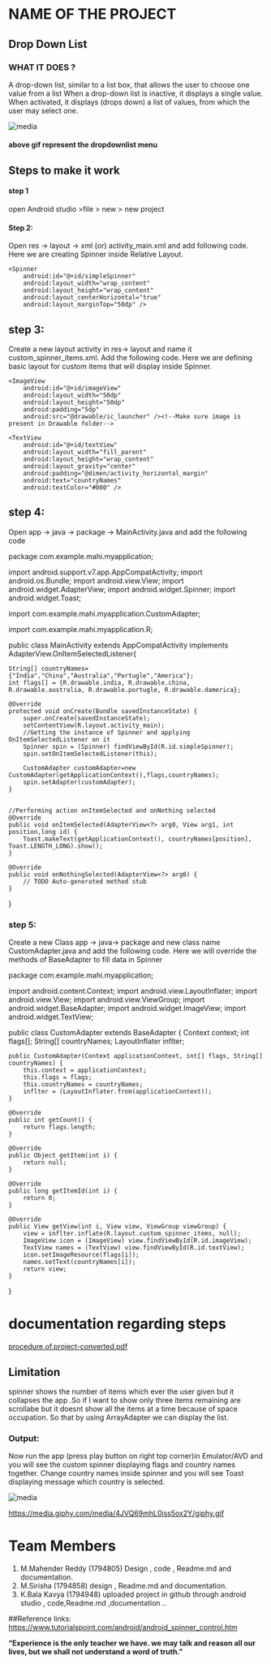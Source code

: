 # NAME OF THE PROJECT
## Drop Down List
### WHAT IT DOES ?

A drop-down list, similar to a list box, that allows the user to choose one value from a list
When a drop-down list is inactive, it displays a single value. When activated, it displays (drops down) a list of values, from which the user may select one. 

![media](https://user-images.githubusercontent.com/36668690/48109858-f77dea80-e1fd-11e8-8b8b-c38fa0400fa0.gif)





 #### above gif represent the dropdownlist menu 

## Steps to make it work
 
#### step 1
  open Android studio >file > new > new project 
#### Step 2: 
Open res -> layout -> xml (or) activity_main.xml and add following code. Here we are creating Spinner inside Relative Layout.

<RelativeLayout xmlns:android="http://schemas.android.com/apk/res/android"
    xmlns:tools="http://schemas.android.com/tools"
    android:layout_width="match_parent"
    android:layout_height="match_parent"
    tools:context=".MainActivity"
    android:background="#FFD9CF75">

    <Spinner
        android:id="@+id/simpleSpinner"
        android:layout_width="wrap_content"
        android:layout_height="wrap_content"
        android:layout_centerHorizontal="true"
        android:layout_marginTop="50dp" />

</RelativeLayout>

## step 3: 

Create a new layout activity in res-> layout and name it custom_spinner_items.xml. Add the following code. Here we are defining basic layout for custom items that will  display inside Spinner.

<?xml version="1.0" encoding="utf-8"?>
<LinearLayout xmlns:android="http://schemas.android.com/apk/res/android"
    android:layout_width="match_parent"
    android:layout_height="wrap_content"
    android:orientation="horizontal">

    <ImageView
        android:id="@+id/imageView"
        android:layout_width="50dp"
        android:layout_height="50dp"
        android:padding="5dp"
        android:src="@drawable/ic_launcher" /><!--Make sure image is present in Drawable folder-->

    <TextView
        android:id="@+id/textView"
        android:layout_width="fill_parent"
        android:layout_height="wrap_content"
        android:layout_gravity="center"
        android:padding="@dimen/activity_horizontal_margin"
        android:text="countryNames"
        android:textColor="#000" />
</LinearLayout>

## step 4:

Open app -> java -> package -> MainActivity.java and add the following code

package com.example.mahi.myapplication;

import android.support.v7.app.AppCompatActivity;
import android.os.Bundle;
import android.view.View;
import android.widget.AdapterView;
import android.widget.Spinner;
import android.widget.Toast;


import com.example.mahi.myapplication.CustomAdapter;

import com.example.mahi.myapplication.R;

public class MainActivity extends AppCompatActivity implements AdapterView.OnItemSelectedListener{


    String[] countryNames={"India","China","Australia","Portugle","America"};
    int flags[] = {R.drawable.india, R.drawable.china, R.drawable.australia, R.drawable.portugle, R.drawable.damerica};

    @Override
    protected void onCreate(Bundle savedInstanceState) {
        super.onCreate(savedInstanceState);
        setContentView(R.layout.activity_main);
        //Getting the instance of Spinner and applying OnItemSelectedListener on it
        Spinner spin = (Spinner) findViewById(R.id.simpleSpinner);
        spin.setOnItemSelectedListener(this);

        CustomAdapter customAdapter=new CustomAdapter(getApplicationContext(),flags,countryNames);
        spin.setAdapter(customAdapter);
    }


    //Performing action onItemSelected and onNothing selected
    @Override
    public void onItemSelected(AdapterView<?> arg0, View arg1, int position,long id) {
        Toast.makeText(getApplicationContext(), countryNames[position], Toast.LENGTH_LONG).show();
    }

    @Override
    public void onNothingSelected(AdapterView<?> arg0) {
        // TODO Auto-generated method stub
    }
}

### step 5:

 Create a new Class app -> java-> package and new class name CustomAdapter.java and add the following code. Here we will override the methods of BaseAdapter to fill data in Spinner


package com.example.mahi.myapplication;


import android.content.Context;
import android.view.LayoutInflater;
import android.view.View;
import android.view.ViewGroup;
import android.widget.BaseAdapter;
import android.widget.ImageView;
import android.widget.TextView;

public class CustomAdapter extends BaseAdapter {
    Context context;
    int flags[];
    String[] countryNames;
    LayoutInflater inflter;

    public CustomAdapter(Context applicationContext, int[] flags, String[] countryNames) {
        this.context = applicationContext;
        this.flags = flags;
        this.countryNames = countryNames;
        inflter = (LayoutInflater.from(applicationContext));
    }

    @Override
    public int getCount() {
        return flags.length;
    }

    @Override
    public Object getItem(int i) {
        return null;
    }

    @Override
    public long getItemId(int i) {
        return 0;
    }

    @Override
    public View getView(int i, View view, ViewGroup viewGroup) {
        view = inflter.inflate(R.layout.custom_spinner_items, null);
        ImageView icon = (ImageView) view.findViewById(R.id.imageView);
        TextView names = (TextView) view.findViewById(R.id.textView);
        icon.setImageResource(flags[i]);
        names.setText(countryNames[i]);
        return view;
    }
}

# documentation regarding steps 


[procedure.of.project-converted.pdf](https://github.com/KavyaReddy95/DropDown-List/files/2555989/procedure.of.project-converted.pdf)


## Limitation 

spinner shows the number of items which ever the user given but it collapses the app .So if I want to  show only three items remaining are scrollabe but it doesnt show all the items at a time because of space occupation. So that by using ArrayAdapter we can display the list.

### Output:

Now run the app (press play button on right top corner)in Emulator/AVD and you will see the custom spinner displaying flags and country names together. Change country names inside spinner and you will see Toast displaying message which country is selected.

![media](https://user-images.githubusercontent.com/36668690/48109858-f77dea80-e1fd-11e8-8b8b-c38fa0400fa0.gif)


https://media.giphy.com/media/4JVQ69mhL0iss5ox2Y/giphy.gif

# Team Members 

1. M.Mahender Reddy  (1794805) Design , code , Readme.md and documentation.
2. M.Sirisha         (1794858) design , Readme.md and documentation.
3. K.Bala Kavya      (1794948) uploaded project in github through android studio , code,Readme.md ,documentation ..


##Reference links:
    https://www.tutorialspoint.com/android/android_spinner_control.htm
 
     
 **“Experience is the only teacher we have. we may talk and reason all our lives, but we shall not understand a word of truth.”**

